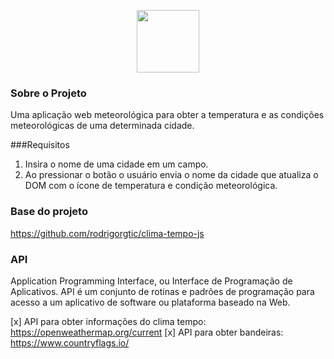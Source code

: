 <p style="text-aligN: center">
<img src="https://static5.vvale.com.br/wp-content/uploads/2018/01/PrevisXXo-do-tempo1.png" style="height: 100px" />
</p>


### Sobre o Projeto
Uma aplicação web meteorológica para obter a temperatura e as condições meteorológicas de uma determinada cidade.

###Requisitos
1. Insira o nome de uma cidade em um campo.
2.	Ao pressionar o botão o usuário envia o nome da cidade que atualiza o DOM com o ícone de temperatura e condição meteorológica.

### Base do projeto
https://github.com/rodrigorgtic/clima-tempo-js

### API 
Application Programming Interface, ou Interface de Programação de Aplicativos. API é um conjunto de rotinas e padrões de programação para acesso a um aplicativo de software ou plataforma baseado na Web. 

[x] API para obter informações do clima tempo: https://openweathermap.org/current
[x] API para obter bandeiras: https://www.countryflags.io/
